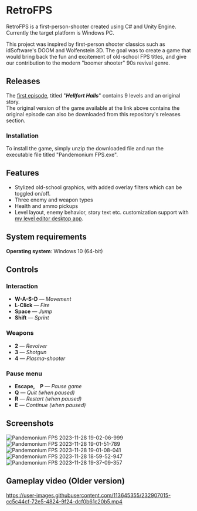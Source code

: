 # RetroFPS

RetroFPS is a first-person-shooter created using C# and Unity Engine. Currently the target platform is Windows PC.

This project was inspired by first-person shooter classics such as idSoftware's DOOM and Wolfenstein 3D. The goal was to create a game that would bring back the fun and excitement of old-school FPS titles, and give our contribution to the modern "boomer shooter" 90s revival genre. 

## Releases
The [first episode](https://shorturl.at/adf01), titled "**_Hellfort Halls_**" contains 9 levels and an original story.
\
The original version of the game available at the link above contains the original episode can also be downloaded from this repository's releases section.

### Installation
To install the game, simply unzip the downloaded file and run the executable file titled "Pandemonium FPS.exe". 

## Features
- Stylized old-school graphics, with added overlay filters which can be toggled on/off.
- Three enemy and weapon types
- Health and ammo pickups
- Level layout, enemy behavior, story text etc. customization support with [my level editor desktop app](https://github.com/mmmdule/RetroFPS-LevelEditor).

## System requirements
**Operating system**: Windows 10 (64-bit)

## Controls
### Interaction
- **W-A-S-D** — _Movement_               
- **L-Click** — _Fire_                   
- **Space** — _Jump_                   
- **Shift** — _Sprint_                 

### Weapons             
- **2** — _Revolver_               
- **3** — _Shotgun_                
- **4** — _Plasma-shooter_         

### Pause menu             
- **Escape, P** — _Pause game_                
- **Q** — _Quit (when paused)_     
- **R** — _Restart (when paused)_  
- **E** — _Continue (when paused)_ 

## Screenshots
![Pandemonium FPS 2023-11-28 19-02-06-999](https://github.com/mmmdule/RetroFPS/assets/113645355/8ba9713b-ed38-4cf6-8c58-7085a818909b)
![Pandemonium FPS 2023-11-28 19-01-51-789](https://github.com/mmmdule/RetroFPS/assets/113645355/704a7af0-9d4d-489b-9d65-5ddbb231b512)
![Pandemonium FPS 2023-11-28 19-01-08-041](https://github.com/mmmdule/RetroFPS/assets/113645355/278a012c-2a44-4782-9269-f2c04ed35722)
![Pandemonium FPS 2023-11-28 18-59-52-947](https://github.com/mmmdule/RetroFPS/assets/113645355/4a33e60f-2374-483d-82cc-0ea1aeae957e)
![Pandemonium FPS 2023-11-28 19-37-09-357](https://github.com/mmmdule/RetroFPS/assets/113645355/fb570ee6-5dcf-45c4-9761-35042d06f00c)



## Gameplay video (Older version)
https://user-images.githubusercontent.com/113645355/232907015-cc5c44cf-72e5-4824-9f24-dcf0b61c20b5.mp4

